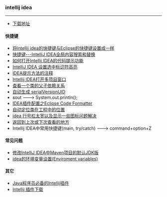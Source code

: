 ### intellij idea
---

* [下载地址](https://www.jetbrains.com/idea/)


#### 快捷键

* [将intellij idea的快捷键与Eclipse的快捷键设置成一样](http://blog.csdn.net/boot_strap/article/details/21729143)
* [快捷键---IntelliJ IDEA全局内容搜索和替换](https://blog.csdn.net/gnail_oug/article/details/78281354)
* [如何打开Intellij IDEA的代码提示功能](https://jingyan.baidu.com/article/36d6ed1f62e9821bcf4883af.html)
* [IntelliJ IDEA 设置选中标识符高亮](http://blog.csdn.net/wskinght/article/details/43052407)
* [IDEA提示方法的注释](https://www.oschina.net/question/100896_83213)
* [Intellij IDEA打开多项目窗口](https://blog.csdn.net/u012050154/article/details/53535637)
* [查看一个类的父子依赖关系](https://blog.csdn.net/qq_27093465/article/details/52857307)
* [自动生成 serialVersionUID](https://blog.csdn.net/sky19891212/article/details/44172127) 
* sout --->  System.out.println();
* [IDEA插件配置之Eclipse Code Formatter](https://blog.csdn.net/z4ever/article/details/53339925)
* [自动定位类在工程中的位置](https://zhidao.baidu.com/question/244544584549976524.html)
* [idea 行号栏太宽以及显示一些图标问题解决](https://blog.csdn.net/qq_33547169/article/details/76618329)
* [返回到上次或下次查看的地方](intellij-back-forward.md)
* Intellij IDEA中常用快捷键(main, try/catch) ---> command+option+Z

#### 常见问题
* [修改IntelliJ IDEA中Maven项目的默认JDK版](https://blog.csdn.net/geekun/article/details/51325510)
* [idea的环境变量设置(Enviroment variables)](https://www.cnblogs.com/gradven/p/7228142.html)


#### 其它

* [Java程序员必备的Intellij插件](https://mp.weixin.qq.com/s/b994EvxMRZIvPedHi8x2Yw)
* [Intellij 插件下载](https://plugins.jetbrains.com/)